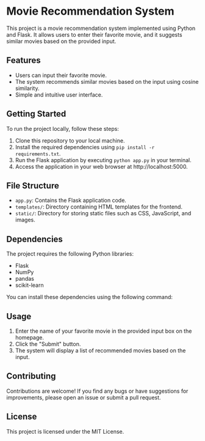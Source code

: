 # Movie Recommendation System

This project is a movie recommendation system implemented using Python and Flask. It allows users to enter their favorite movie, and it suggests similar movies based on the provided input.

## Features

- Users can input their favorite movie.
- The system recommends similar movies based on the input using cosine similarity.
- Simple and intuitive user interface.

## Getting Started

To run the project locally, follow these steps:

1. Clone this repository to your local machine.
2. Install the required dependencies using `pip install -r requirements.txt`.
3. Run the Flask application by executing `python app.py` in your terminal.
4. Access the application in your web browser at http://localhost:5000.

## File Structure

- `app.py`: Contains the Flask application code.
- `templates/`: Directory containing HTML templates for the frontend.
- `static/`: Directory for storing static files such as CSS, JavaScript, and images.

## Dependencies

The project requires the following Python libraries:

- Flask
- NumPy
- pandas
- scikit-learn

You can install these dependencies using the following command:


## Usage

1. Enter the name of your favorite movie in the provided input box on the homepage.
2. Click the "Submit" button.
3. The system will display a list of recommended movies based on the input.

## Contributing

Contributions are welcome! If you find any bugs or have suggestions for improvements, please open an issue or submit a pull request.

## License

This project is licensed under the MIT License.
